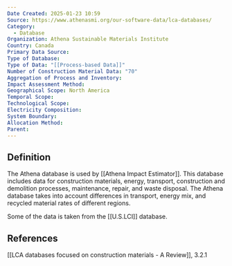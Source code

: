 ```yaml
---
Date Created: 2025-01-23 10:59
Source: https://www.athenasmi.org/our-software-data/lca-databases/
Category:
  - Database
Organization: Athena Sustainable Materials Institute
Country: Canada
Primary Data Source: 
Type of Database: 
Type of Data: "[[Process-based Data]]"
Number of Construction Material Data: "70"
Aggregation of Process and Inventory: 
Impact Assessment Method: 
Geographical Scope: North America
Temporal Scope: 
Technological Scope: 
Electricity Composition: 
System Boundary: 
Allocation Method: 
Parent:
---
```

## Definition
The Athena database is used by [[Athena Impact Estimator]]. This database includes data for construction materials, energy, transport, construction and demolition processes, maintenance, repair, and waste disposal. The Athena database takes into account differences in transport, energy mix, and recycled material rates of different regions.

Some of the data is taken from the [[U.S.LCI]] database.
## References
[[LCA databases focused on construction materials - A Review]], 3.2.1